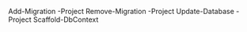 ﻿Add-Migration <Name> -Project <PName> 
Remove-Migration  <Name> -Project <PName>
Update-Database -Project <PName>
Scaffold-DbContext